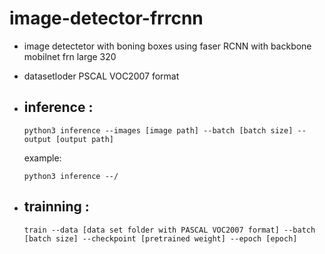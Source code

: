 # image-detector-frrcnn

- image detectetor with boning boxes using faser RCNN with backbone mobilnet frn large 320
- datasetloder PSCAL VOC2007 format

- inference :
    -
    ````
  python3 inference --images [image path] --batch [batch size] --output [output path]
    
  ````
  example:
  ````
  python3 inference --/
  
- trainning :
  -
    ````
    train --data [data set folder with PASCAL VOC2007 format] --batch [batch size] --checkpoint [pretrained weight] --epoch [epoch]